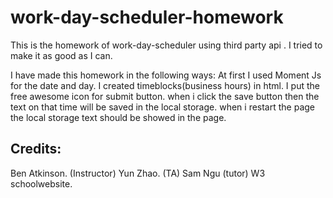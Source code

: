 # work-day-scheduler-homework
This is the homework of work-day-scheduler using third party api . I tried to make it as good as I can.

I have made this homework in the following ways:
At first I used Moment Js for the date and day.
I created timeblocks(business hours) in html.
I put the free awesome icon for submit button.
when i click the save button then the text on that time will be saved in the local storage.
when i restart the page the local storage text should be showed in the page.

## Credits:

Ben Atkinson. (Instructor)
Yun Zhao. (TA)
Sam Ngu (tutor)
W3 schoolwebsite.